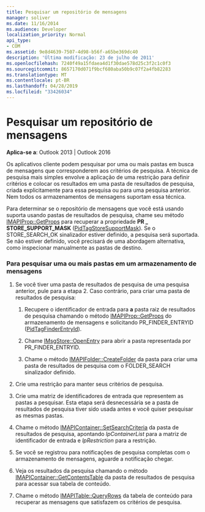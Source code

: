 ```yaml
---
title: Pesquisar um repositório de mensagens
manager: soliver
ms.date: 11/16/2014
ms.audience: Developer
localization_priority: Normal
api_type:
- COM
ms.assetid: 9e8d4639-7507-4d98-b56f-a65be369dc40
description: 'Última modificação: 23 de julho de 2011'
ms.openlocfilehash: 7240f49a15fdaea4d1f30dae578d25c3f2c1c0f3
ms.sourcegitcommit: 8657170d071f9bcf680aba50b9c07f2a4fb82283
ms.translationtype: MT
ms.contentlocale: pt-BR
ms.lasthandoff: 04/28/2019
ms.locfileid: "33426034"
---
```

# <a name="searching-a-message-store"></a>Pesquisar um repositório de mensagens

**Aplica-se a**: Outlook 2013 | Outlook 2016 
  
Os aplicativos cliente podem pesquisar por uma ou mais pastas em busca de mensagens que corresponderem aos critérios de pesquisa. A técnica de pesquisa mais simples envolve a aplicação de uma restrição para definir critérios e colocar os resultados em uma pasta de resultados de pesquisa, criada explicitamente para essa pesquisa ou para uma pesquisa anterior. Nem todos os armazenamentos de mensagens suportam essa técnica. 

Para determinar se o repositório de mensagens que você está usando suporta usando pastas de resultados de pesquisa, chame seu método [IMAPIProp::GetProps](imapiprop-getprops.md) para recuperar a propriedade **PR \_ STORE_SUPPORT_MASK** ([PidTagStoreSupportMask](pidtagstoresupportmask-canonical-property.md)). Se o STORE_SEARCH_OK sinalizador estiver definido, a pesquisa será suportada. Se não estiver definido, você precisará de uma abordagem alternativa, como inspecionar manualmente as pastas de destino.
  
### <a name="to-search-one-or-more-folders-in-a-message-store"></a>Para pesquisar uma ou mais pastas em um armazenamento de mensagens
  
1. Se você tiver uma pasta de resultados de pesquisa de uma pesquisa anterior, pule para a etapa 2. Caso contrário, para criar uma pasta de resultados de pesquisa:
    
    1. Recupere o identificador de entrada para **a** pasta raiz de resultados de pesquisa chamando o método [IMAPIProp::GetProps](imapiprop-getprops.md) do armazenamento de mensagens e solicitando PR_FINDER_ENTRYID ([PidTagFinderEntryId](pidtagfinderentryid-canonical-property.md)).
        
    2. Chame [IMsgStore::OpenEntry](imsgstore-openentry.md) para abrir a pasta representada por PR_FINDER_ENTRYID. 
        
    3. Chame o método [IMAPIFolder::CreateFolder](imapifolder-createfolder.md) da pasta para criar uma pasta de resultados de pesquisa com o FOLDER_SEARCH sinalizador definido. 
    
2. Crie uma restrição para manter seus critérios de pesquisa. 
    
3. Crie uma matriz de identificadores de entrada que representem as pastas a pesquisar. Esta etapa será desnecessária se a pasta de resultados de pesquisa tiver sido usada antes e você quiser pesquisar as mesmas pastas.
    
4. Chame o método [IMAPIContainer::SetSearchCriteria](imapicontainer-setsearchcriteria.md) da pasta de resultados de pesquisa, apontando  _lpContainerList_ para a matriz de identificador de entrada e  _lpRestriction_ para a restrição. 
    
5. Se você se registrou para notificações de pesquisa completas com o armazenamento de mensagens, aguarde a notificação chegar.
    
6. Veja os resultados da pesquisa chamando o método [IMAPIContainer::GetContentsTable](imapicontainer-getcontentstable.md) da pasta de resultados de pesquisa para acessar sua tabela de conteúdo. 
    
7. Chame o método [IMAPITable::QueryRows](imapitable-queryrows.md) da tabela de conteúdo para recuperar as mensagens que satisfazem os critérios de pesquisa. 
    

